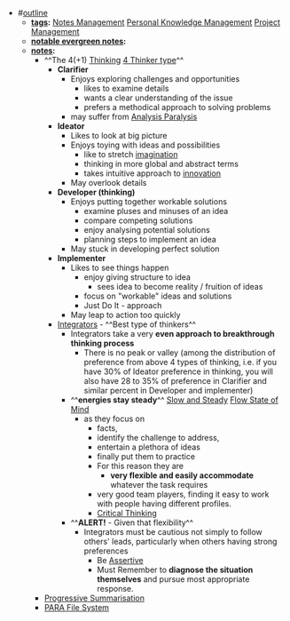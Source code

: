 - #[outline]()
    - **[tags]():** [Notes Management]() [Personal Knowledge Management]() [Project Management]()
    - **[notable evergreen notes]():**
    - **[notes]():**
        - ^^The 4(+1) [Thinking]() [4 Thinker type]()^^ 
            - **Clarifier**
                - Enjoys exploring challenges and opportunities
                    - likes to examine details
                    - wants a clear understanding of the issue
                    - prefers a methodical approach to solving problems
                - may suffer from [Analysis Paralysis]()
            - **Ideator**
                - Likes to look at big picture
                - Enjoys toying with ideas and possibilities
                    - like to stretch [imagination]()
                    - thinking in more global and abstract terms
                    - takes intuitive approach to [innovation]()
                - May overlook details
            - **Developer (thinking)**
                - Enjoys putting together workable solutions
                    - examine pluses and minuses of an idea
                    - compare competing solutions
                    - enjoy analysing potential solutions
                    - planning steps to implement an idea
                - May stuck in developing perfect solution
            - **Implementer**
                - Likes to see things happen
                    - enjoy giving structure to idea
                        - sees idea to become reality / fruition of ideas
                    - focus on "workable" ideas and solutions
                    - Just Do It - approach
                - May leap to action too quickly
            - [Integrators]() - ^^Best type of thinkers^^
                - Integrators take a very **even approach to breakthrough thinking process**
                    - There is no peak or valley (among the distribution of preference from above 4 types of thinking, i.e. if you have 30% of Ideator preference in thinking, you will also have 28 to 35% of preference in Clarifier and similar percent in Developer and implementer)
                - ^^**energies stay steady**^^ [Slow and Steady]() [Flow State of Mind]()
                    -  as they focus on 
                        - facts,
                        - identify the challenge to address, 
                        - entertain a plethora of ideas
                        - finally put them to practice
                        - For this reason they are
                            - **very flexible and easily accommodate** whatever the task requires 
                        - very good team players, finding it easy to work with people having different profiles.
                        - [Critical Thinking]()
                - ^^**ALERT!** - Given that flexibility^^
                    - Integrators must be cautious not simply to follow others' leads, particularly when others having strong preferences 
                        - Be [Assertive]()
                        - Must Remember to **diagnose the situation themselves** and pursue most appropriate response. 
        - [Progressive Summarisation]()
        - [PARA File System]()
